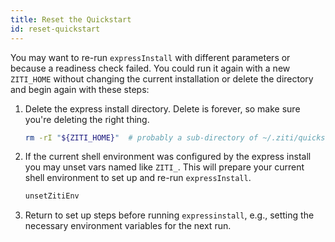 ```yaml
---
title: Reset the Quickstart
id: reset-quickstart
---
```


You may want to re-run `expressInstall` with different parameters or because a readiness check failed. You could run it again with a new `ZITI_HOME` without changing the current installation or delete the directory and begin again with these steps:

1. Delete the express install directory. Delete is forever, so make sure you're deleting the right thing.

    ```bash
    rm -rI "${ZITI_HOME}"  # probably a sub-directory of ~/.ziti/quickstart/ 
    ```

1. If the current shell environment was configured by the express install you may unset vars named like `ZITI_`. This will prepare your current shell environment to set up and re-run `expressInstall`.

    ```bash
    unsetZitiEnv
    ```

1. Return to set up steps before running `expressinstall`, e.g., setting the necessary environment variables for the next run.
